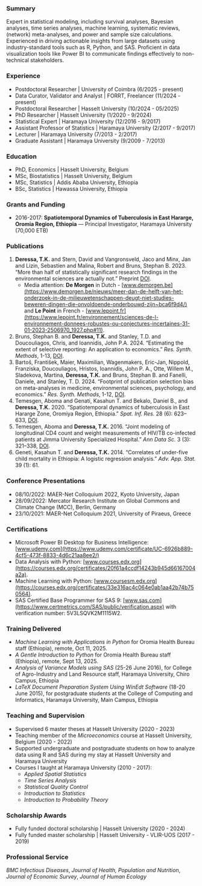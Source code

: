### Summary
Expert in statistical modeling, including survival analyses, Bayesian analyses, time series analyses, machine learning, systematic reviews, (network) meta-analyses, and power and sample size calculations. Experienced in driving actionable insights from large datasets using industry-standard tools such as R, Python, and SAS. Proficient in data visualization tools like Power BI to communicate findings effectively to non-technical stakeholders.

### Experience
- Postdoctoral Researcher | University of Coimbra (6/2025 - present)
- Data Curator, Validator and Analyst | FORRT, Freelancer (11/2024 - present)
- Postdoctoral Researcher | Hasselt University (10/2024 - 05/2025)
- PhD Researcher | Hasselt University (1/2020 - 9/2024)
- Statistical Expert | Haramaya University (12/2016 - 9/2017)
- Assistant Professor of Statistics | Haramaya University (2/2017 - 9/2017)
- Lecturer | Haramaya University (7/2013 - 2/2017)
- Graduate Assistant | Haramaya University (9/2009 - 7/2013)

### Education
- PhD, Economics | Hasselt University, Belgium 
- MSc, Biostatistics | Hasselt University, Belgium 
- MSc, Statistics | Addis Ababa University, Ethiopia 
- BSc, Statistics | Hawassa University, Ethiopia

### Grants and Funding 
- 2016-2017: **Spatiotemporal Dynamics of Tuberculosis in East Hararge, Oromia Region, Ethiopia** — Principal Investigator, Haramaya University (70,000 ETB)
  
### Publications
1.  **Deressa, T.K.** and Stern, David and Vangronsveld, Jaco and Minx, Jan and Lizin, Sebastien and Malina, Robert and Bruns, Stephan B. 2023. “More than half of statistically significant research findings in the environmental sciences are actually not.” Preprint [DOI](https://doi.org/10.32942/X24G6Z).
      - Media attention: **De Morgen** in Dutch - [www.demorgen.be](https://www.demorgen.be/nieuws/meer-dan-de-helft-van-het-onderzoek-in-de-milieuwetenschappen-deugt-niet-studies-beweren-dingen-die-onvoldoende-onderbouwd-zijn~bca6f9d4/) and **Le Point** in French - [www.lepoint.fr](https://www.lepoint.fr/environnement/sciences-de-l-environnement-donnees-robustes-ou-conjectures-incertaines-31-01-2023-2506970_1927.php#11).
2. Bruns, Stephan B. and **Deressa, T.K.** and Stanley, T.D. and Doucouliagos, Chris, and Ioannidis, John P.A. 2024. “Estimating the extent of selective reporting: An application to economics.”  _Res. Synth. Methods_, 1-13, [DOI](https://doi:10.1002/jrsm.1711).
3.  Bartoš, František, Maier, Maximilian, Wagenmakers, Eric-Jan, Nippold, Franziska, Doucouliagos, Hristos, Ioannidis, John P. A., Otte, Willem M., Sladekova, Martina, **Deressa, T.K.** and Bruns, Stephan B. and Fanelli, Daniele, and Stanley, T. D. 2024. “Footprint of publication selection bias on meta-analyses in medicine, environmental sciences, psychology, and economics.” _Res. Synth. Methods_, 1-12, [DOI](https://doi.org/10.1002/jrsm.1703).
4.  Temesgen, Aboma and Genati, Kasahun T. and Bekalo, Daniel B., and **Deressa, T.K.** 2020. “Spatiotemporal dynamics of tuberculosis in East Hararge Zone, Oromiya Region, Ethiopia.” _Spat. Inf. Res._ 28 (6): 623–633, [DOI](https://doi.org/10.1007/s41324-020-00319-9).
5.  Temesgen, Aboma and **Deressa, T.K.** 2016. “Joint modeling of longitudinal CD4 count and weight measurements of HIV/TB co-infected patients at Jimma University Specialized Hospital.” _Ann  Data Sc._ 3 (3): 321–338, [DOI](https://doi.org/10.1007/s40745-016-0085-9).
6.  Geneti, Kasahun T. and **Deressa, T.K.** 2014. “Correlates of under-five child mortality in Ethiopia: A logistic regression analysis.” _Adv. App. Stat._ 39 (1): 61.

### Conference Presentations
- 08/10/2022: MAER-Net Colloquium 2022, Kyoto University, Japan  
- 28/09/2022:  Mercator Research Institute on Global Commons and Climate Change (MCC), Berlin, Germany
- 23/10/2021: MAER-Net Colloquium 2021, University of Piraeus, Greece

### Certifications
- Microsoft Power BI Desktop for Business Intelligence: [www.udemy.com](https://www.udemy.com/certificate/UC-6926b889-4cf5-473f-8833-4d6c21aa8ee2/)
- Data Analysis with Python: [www.courses.edx.org](https://courses.edx.org/certificates/20f61a4ccdf14243b945d66167004a2a).
- Machine Learning with Python: [www.coursesm.edx.org](https://courses.edx.org/certificates/33e316ac4c064e0ab1aa42b74b750564).
- SAS Certified Base Programmer for SAS 9: [www.sas.com](https://www.certmetrics.com/SAS/public/verification.aspx) with verification number: 5V3LSQVK2M1115W2.

### Training Delivered
- _Machine Learning with Applications in Python_ for Oromia Health Bureau staff (Ethiopia), remote, Oct 11, 2025.
- _A Gentle Introduction to Python_ for Oromia Health Bureau staff (Ethiopia), remote, Sept 13, 2025.
- _Analysis of Variance Models using SAS_ (25-26 June 2016), for College of Agro-Industry and Land Resource staff, Haramaya University, Chiro Campus, Ethiopia
- _LaTeX Document Preparation System Using WinEdt Software_ (18-20 June 2015), for postgraduate students at the College of Computing and Informatics, Haramaya University, Main Campus, Ethiopia

### Teaching and Supervision
- Supervised 6 master theses at Hasselt University (2020 - 2023)
- Teaching member of the _Microeconomics_ course at Hasselt University, Belgium (2020 - 2022)
- Supported undergraduate and postgraduate students on how to analyze data using R and SAS during my stay at Hasselt University and Haramaya University
- Courses I taught at Haramaya University (2010 - 2017):
   - _Applied Spatial Statistics_
   - _Time Series Analysis_
   - _Statistical Quality Control_
   - _Introduction to Statistics_
   - _Introduction to Probability Theory_

### Scholarship Awards
- Fully funded doctoral scholarship | Hasselt University (2020 - 2024)
- Fully funded master scholarship | Hasselt University - VLIR-UOS (2017 - 2019)

### Professional Service
_BMC Infectious Diseases_, _Journal of Health, Population and Nutrition_, _Journal of Economic Survey_, _Journal of Human Ecology_


   
   
